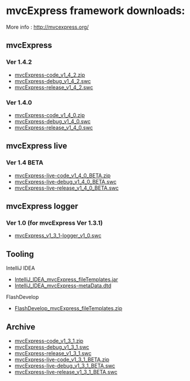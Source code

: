 mvcExpress framework downloads:
====================

 More info : http://mvcexpress.org/


mvcExpress
----------

### Ver 1.4.2

* [mvcExpress-code_v1_4_2.zip](https://github.com/MindScriptAct/mvcExpress-downloads/raw/master/mvcExpress-framework/mvcExpress-code_v1_4_2.zip)
* [mvcExpress-debug_v1_4_2.swc](https://github.com/MindScriptAct/mvcExpress-downloads/raw/master/mvcExpress-framework/mvcExpress-debug_v1_4_2.swc)
* [mvcExpress-release_v1_4_2.swc](https://github.com/MindScriptAct/mvcExpress-downloads/raw/master/mvcExpress-framework/mvcExpress-release_v1_4_2.swc)


### Ver 1.4.0

* [mvcExpress-code_v1_4_0.zip](https://github.com/MindScriptAct/mvcExpress-downloads/raw/master/mvcExpress-framework/mvcExpress-code_v1_4_0.zip)
* [mvcExpress-debug_v1_4_0.swc](https://github.com/MindScriptAct/mvcExpress-downloads/raw/master/mvcExpress-framework/mvcExpress-debug_v1_4_0.swc)
* [mvcExpress-release_v1_4_0.swc](https://github.com/MindScriptAct/mvcExpress-downloads/raw/master/mvcExpress-framework/mvcExpress-release_v1_4_0.swc)

mvcExpress live
---------------

### Ver 1.4 BETA

* [mvcExpress-live-code_v1_4_0_BETA.zip](https://github.com/MindScriptAct/mvcExpress-downloads/raw/master/mvcExpress-live-framework/mvcExpress-live-code_v1_4_0_BETA.zip)
* [mvcExpress-live-debug_v1_4_0_BETA.swc](https://github.com/MindScriptAct/mvcExpress-downloads/raw/master/mvcExpress-live-framework/mvcExpress-live-debug_v1_4_0_BETA.swc)
* [mvcExpress-live-release_v1_4_0_BETA.swc](https://github.com/MindScriptAct/mvcExpress-downloads/raw/master/mvcExpress-live-framework/mvcExpress-live-release_v1_4_0_BETA.swc)


mvcExpress logger 
------------------

### Ver 1.0   (for mvcExpress Ver 1.3.1)

* [mvcExpress_v1_3_1-logger_v1_0.swc](https://github.com/MindScriptAct/mvcExpress-downloads/raw/master/mvcExpress-logger/mvcExpress_v1_3_1-logger_v1_0.swc)


Tooling
-------

IntelliJ IDEA

* [IntelliJ_IDEA_mvcExpress_fileTemplates.jar](https://github.com/MindScriptAct/mvcExpress-downloads/blob/master/tooling/IntelliJ_IDEA/IntelliJ_IDEA_mvcExpress_fileTemplates.jar?raw=true)
* [IntelliJ_IDEA_mvcExpress-metaData.dtd](https://github.com/MindScriptAct/mvcExpress-downloads/blob/master/tooling/IntelliJ_IDEA/IntelliJ_IDEA_mvcExpress-metaData.dtd?raw=true)

FlashDevelop

* [FlashDevelop_mvcExpress_fileTemplates.zip](https://github.com/MindScriptAct/mvcExpress-downloads/blob/master/tooling/FlashDevelop/FlashDevelop_mvcExpress_fileTemplates.zip?raw=true)


Archive
-------

* [mvcExpress-code_v1_3_1.zip](https://github.com/MindScriptAct/mvcExpress-downloads/raw/master/mvcExpress-framework/mvcExpress-code_v1_3_1.zip)
* [mvcExpress-debug_v1_3_1.swc](https://github.com/MindScriptAct/mvcExpress-downloads/raw/master/mvcExpress-framework/mvcExpress-debug_v1_3_1.swc)
* [mvcExpress-release_v1_3_1.swc](https://github.com/MindScriptAct/mvcExpress-downloads/raw/master/mvcExpress-framework/mvcExpress-release_v1_3_1.swc)
* [mvcExpress-live-code_v1_3_1_BETA.zip](https://github.com/MindScriptAct/mvcExpress-downloads/raw/master/mvcExpress-live-framework/mvcExpress-live-code_v1_3_1_BETA.zip)
* [mvcExpress-live-debug_v1_3_1_BETA.swc](https://github.com/MindScriptAct/mvcExpress-downloads/raw/master/mvcExpress-live-framework/mvcExpress-live-debug_v1_3_1_BETA.swc)
* [mvcExpress-live-release_v1_3_1_BETA.swc](https://github.com/MindScriptAct/mvcExpress-downloads/raw/master/mvcExpress-live-framework/mvcExpress-live-release_v1_3_1_BETA.swc)
